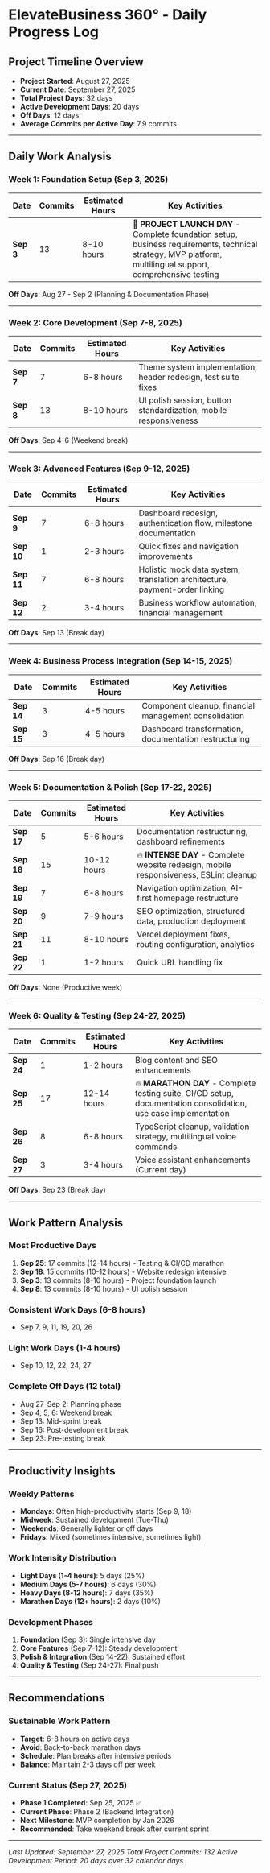 # ElevateBusiness 360° - Daily Progress Log

## Project Timeline Overview
- **Project Started**: August 27, 2025
- **Current Date**: September 27, 2025
- **Total Project Days**: 32 days
- **Active Development Days**: 20 days
- **Off Days**: 12 days
- **Average Commits per Active Day**: 7.9 commits

---

## Daily Work Analysis

### Week 1: Foundation Setup (Sep 3, 2025)
| Date | Commits | Estimated Hours | Key Activities |
|------|---------|----------------|----------------|
| **Sep 3** | 13 | 8-10 hours | 🚀 **PROJECT LAUNCH DAY** - Complete foundation setup, business requirements, technical strategy, MVP platform, multilingual support, comprehensive testing |

**Off Days**: Aug 27 - Sep 2 (Planning & Documentation Phase)

---

### Week 2: Core Development (Sep 7-8, 2025)
| Date | Commits | Estimated Hours | Key Activities |
|------|---------|----------------|----------------|
| **Sep 7** | 7 | 6-8 hours | Theme system implementation, header redesign, test suite fixes |
| **Sep 8** | 13 | 8-10 hours | UI polish session, button standardization, mobile responsiveness |

**Off Days**: Sep 4-6 (Weekend break)

---

### Week 3: Advanced Features (Sep 9-12, 2025)
| Date | Commits | Estimated Hours | Key Activities |
|------|---------|----------------|----------------|
| **Sep 9** | 7 | 6-8 hours | Dashboard redesign, authentication flow, milestone documentation |
| **Sep 10** | 1 | 2-3 hours | Quick fixes and navigation improvements |
| **Sep 11** | 7 | 6-8 hours | Holistic mock data system, translation architecture, payment-order linking |
| **Sep 12** | 2 | 3-4 hours | Business workflow automation, financial management |

**Off Days**: Sep 13 (Break day)

---

### Week 4: Business Process Integration (Sep 14-15, 2025)
| Date | Commits | Estimated Hours | Key Activities |
|------|---------|----------------|----------------|
| **Sep 14** | 3 | 4-5 hours | Component cleanup, financial management consolidation |
| **Sep 15** | 3 | 4-5 hours | Dashboard transformation, documentation restructuring |

**Off Days**: Sep 16 (Break day)

---

### Week 5: Documentation & Polish (Sep 17-22, 2025)
| Date | Commits | Estimated Hours | Key Activities |
|------|---------|----------------|----------------|
| **Sep 17** | 5 | 5-6 hours | Documentation restructuring, dashboard refinements |
| **Sep 18** | 15 | 10-12 hours | 🔥 **INTENSE DAY** - Complete website redesign, mobile responsiveness, ESLint cleanup |
| **Sep 19** | 7 | 6-8 hours | Navigation optimization, AI-first homepage restructure |
| **Sep 20** | 9 | 7-9 hours | SEO optimization, structured data, production deployment |
| **Sep 21** | 11 | 8-10 hours | Vercel deployment fixes, routing configuration, analytics |
| **Sep 22** | 1 | 1-2 hours | Quick URL handling fix |

**Off Days**: None (Productive week)

---

### Week 6: Quality & Testing (Sep 24-27, 2025)
| Date | Commits | Estimated Hours | Key Activities |
|------|---------|----------------|----------------|
| **Sep 24** | 1 | 1-2 hours | Blog content and SEO enhancements |
| **Sep 25** | 17 | 12-14 hours | 🔥 **MARATHON DAY** - Complete testing suite, CI/CD setup, documentation consolidation, use case implementation |
| **Sep 26** | 8 | 6-8 hours | TypeScript cleanup, validation strategy, multilingual voice commands |
| **Sep 27** | 3 | 3-4 hours | Voice assistant enhancements (Current day) |

**Off Days**: Sep 23 (Break day)

---

## Work Pattern Analysis

### Most Productive Days
1. **Sep 25**: 17 commits (12-14 hours) - Testing & CI/CD marathon
2. **Sep 18**: 15 commits (10-12 hours) - Website redesign intensive
3. **Sep 3**: 13 commits (8-10 hours) - Project foundation launch
4. **Sep 8**: 13 commits (8-10 hours) - UI polish session

### Consistent Work Days (6-8 hours)
- Sep 7, 9, 11, 19, 20, 26

### Light Work Days (1-4 hours)
- Sep 10, 12, 22, 24, 27

### Complete Off Days (12 total)
- Aug 27-Sep 2: Planning phase
- Sep 4, 5, 6: Weekend break
- Sep 13: Mid-sprint break
- Sep 16: Post-development break
- Sep 23: Pre-testing break

---

## Productivity Insights

### Weekly Patterns
- **Mondays**: Often high-productivity starts (Sep 9, 18)
- **Midweek**: Sustained development (Tue-Thu)
- **Weekends**: Generally lighter or off days
- **Fridays**: Mixed (sometimes intensive, sometimes light)

### Work Intensity Distribution
- **Light Days (1-4 hours)**: 5 days (25%)
- **Medium Days (5-7 hours)**: 6 days (30%)
- **Heavy Days (8-12 hours)**: 7 days (35%)
- **Marathon Days (12+ hours)**: 2 days (10%)

### Development Phases
1. **Foundation** (Sep 3): Single intensive day
2. **Core Features** (Sep 7-12): Steady development
3. **Polish & Integration** (Sep 14-22): Sustained effort
4. **Quality & Testing** (Sep 24-27): Final push

---

## Recommendations

### Sustainable Work Pattern
- **Target**: 6-8 hours on active days
- **Avoid**: Back-to-back marathon days
- **Schedule**: Plan breaks after intensive periods
- **Balance**: Maintain 2-3 days off per week

### Current Status (Sep 27, 2025)
- **Phase 1 Completed**: Sep 25, 2025 ✅
- **Current Phase**: Phase 2 (Backend Integration)
- **Next Milestone**: MVP completion by Jan 2026
- **Recommended**: Take weekend break after current sprint

---

*Last Updated: September 27, 2025*
*Total Project Commits: 132*
*Active Development Period: 20 days over 32 calendar days*